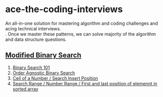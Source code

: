 # ace-the-coding-interviews
An all-in-one solution for mastering algorithm and coding challenges and acing technical interviews. <Br>.
Once we master these patterns, we can solve majority of the algorithm and data structure questions.

## [Modified Binary Search](./modified_binary_search)
  1. [Binary Search 101](./modified_binary_search/01_binary_search)
  2. [Order Agnostic Binary Search](./modified_binary_search/02_order_agnostic_binary_search)
  3. [Ceil of a Number / Search Insert Position](./modified_binary_search/03_ceil_of_number)
  3. [Search Range / Number Range / First and last position of elemennt in sorted array](./modified_binary_search/04_first_and_last_position_of_element_in_sorted_array)
